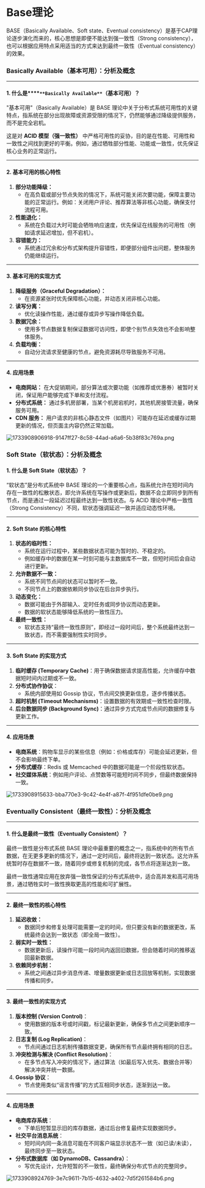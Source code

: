# Base理论

BASE（Basically Available、Soft state、Eventual consistency）是基于CAP理论逐步演化而来的，核心思想是即便不能达到强一致性（Strong consistency），也可以根据应用特点采用适当的方式来达到最终一致性（Eventual consistency）的效果。

### **Basically Available（基本可用）：分析及概念**

---

#### **1. 什么是******`**Basically Available**`**（基本可用）？**

"基本可用"（Basically Available）是 BASE 理论中关于分布式系统可用性的关键特点，指系统在部分出现故障或资源受限的情况下，仍然能够通过降级提供服务，而不是完全宕机。

这是对 **ACID 模型（强一致性）** 中严格可用性的妥协，目的是在性能、可用性和一致性之间找到更好的平衡。例如，通过牺牲部分性能、功能或一致性，优先保证核心业务的正常运行。

---

#### **2. 基本可用的核心特性**

1. **部分功能降级：**
    - 在高负载或部分节点失败的情况下，系统可能关闭次要功能，保障主要功能的正常运行。例如：关闭用户评论、推荐算法等非核心功能，确保支付流程可用。
2. **性能退化：**
    - 系统在负载过大时可能会牺牲响应速度，优先保证在线服务的可用性（例如请求延迟增加，但不宕机）。
3. **容错能力：**
    - 系统通过冗余和分布式架构提升容错性，即便部分组件出问题，整体服务仍能继续运行。

---

#### **3. 基本可用的实现方式**

1. **降级服务（Graceful Degradation）：**
    - 在资源紧张时优先保障核心功能，并动态关闭非核心功能。
2. **读写分离：**
    - 优化读操作性能，通过缓存或异步写操作降低负载。
3. **数据冗余：**
    - 使用多节点数据复制保证数据可访问性，即使个别节点失效也不会影响整体服务。
4. **负载均衡：**
    - 自动分流请求至健康的节点，避免资源耗尽导致服务不可用。

---

#### **4. 应用场景**

- **电商网站：** 在大促销期间，部分算法或次要功能（如推荐或优惠券）被暂时关闭，保证用户能够完成下单和支付流程。
- **分布式系统：** 通过多机房部署，当某个机房宕机时，其他机房接管流量，确保服务可用。
- **CDN 服务：** 用户请求的非核心静态文件（如图片）可能存在延迟或缓存过期更新的情况，但页面主内容仍然正常加载。

![1733908906918-9147ff27-8c58-44ad-a6a6-5b38f83c769a.png](./img/IQWZ2uUtdP7xcXkb/1733908906918-9147ff27-8c58-44ad-a6a6-5b38f83c769a-049520.png)

### **Soft State（软状态）：分析及概念**

#### **1. 什么是 Soft State（软状态）？**

“软状态”是分布式系统中 BASE 理论的一个重要核心点，指系统允许在短时间内存在一致性的松散状态，即允许系统在写操作或更新后，数据不会立即同步到所有节点，而是通过一段延迟过程最终达到一致性状态。与 ACID 理论中严格一致性（Strong Consistency）不同，软状态强调延迟一致并适应动态性环境。

---

#### **2. Soft State 的核心特性**

1. **状态的临时性：**
    - 系统在运行过程中，某些数据状态可能为暂时的、不稳定的。
    - 例如缓存中的数据在某一时刻可能与主数据库不一致，但短时间后会自动进行更新。
2. **允许数据不一致：**
    - 系统不同节点间的状态可以暂时不一致。
    - 不同节点上的数据依赖同步协议在后台异步执行。
3. **动态变化：**
    - 数据可能由于外部输入、定时任务或同步协议而动态更新。
    - 数据的软状态能够降低系统的一致性压力。
4. **最终一致性：**
    - 软状态支持“最终一致性原则”，即经过一段时间后，整个系统最终达到一致状态，而不需要强制性实时同步。

---

#### **3. Soft State 的实现方式**

1. **临时缓存 (Temporary Cache)**：用于确保数据请求提高性能，允许缓存中数据短时间内过期或不一致。
2. **分布式协作协议**：
    - 系统内部使用如 Gossip 协议，节点间交换更新信息，逐步传播状态。
3. **超时机制 (Timeout Mechanisms)**：设置数据的有效期或一致性检查时限。
4. **后台数据同步 (Background Sync)**：通过异步方式完成节点间的数据修复与更新工作。

---

#### **4. 应用场景**

- **电商系统**：购物车显示的某些信息（例如：价格或库存）可能会延迟更新，但不会影响最终下单。
- **分布式缓存**：Redis 或 Memcached 中的数据可能是一个阶段性软状态。
- **社交媒体系统**：例如用户评论、点赞数等可能短时间不同步，但最终数据保持一致。

![1733908915633-bba770e3-9c42-4e4f-a87f-4f951dfe0be9.png](./img/IQWZ2uUtdP7xcXkb/1733908915633-bba770e3-9c42-4e4f-a87f-4f951dfe0be9-324336.png)

### **Eventually Consistent（最终一致性）：分析及概念**

---

#### **1. 什么是最终一致性（Eventually Consistent）？**

最终一致性是分布式系统 BASE 理论中最重要的概念之一，指系统中的所有节点数据，在无更多更新的情况下，通过一定时间后，最终将达到一致状态。这允许系统暂时存在数据不一致，随着同步或修复机制的完成，各节点将逐渐达到一致。

最终一致性通常应用在放弃强一致性保证的分布式系统中，适合高并发和高可用场景，通过牺牲实时一致性换取更高的性能和可扩展性。

---

#### **2. 最终一致性的核心特性**

1. **延迟收敛：**
    - 数据同步和修复处理可能需要一定的时间，但只要没有新的数据更改，系统最终会达到一致状态（即全局一致性）。
2. **弱实时一致性：**
    - 数据更新后，读操作可能一段时间内返回旧数据，但会随着时间的推移返回最新数据。
3. **依赖同步机制：**
    - 系统之间通过异步消息传递、增量数据更新或日志回放等机制，实现数据传播和同步。

---

#### **3. 最终一致性的实现方式**

1. **版本控制 (Version Control)**：
    - 使用数据的版本号或时间戳，标记最新更新，确保多节点之间更新顺序一致。
2. **日志复制 (Log Replication)**：
    - 节点间通过日志机制传播数据变更，确保所有节点最终拥有相同的日志。
3. **冲突检测与解决 (Conflict Resolution)**：
    - 在多节点写入冲突的情况下，通过算法（如最后写入优先、数据合并等）解决冲突并统一数据。
4. **Gossip 协议**：
    - 节点使用类似“谣言传播”的方式互相同步状态，逐渐到达一致。

---

#### **4. 应用场景**

- **电商库存系统**：
  - 下单后短暂显示旧的库存数据，通过后台修复最终实现数据同步。
- **社交平台消息系统**：
  - 短时间内同一条消息可能在不同客户端显示状态不一致（如已读/未读），最终同步至一致状态。
- **分布式数据库（如 DynamoDB、Cassandra）**：
  - 写优先设计，允许短暂的不一致性，最终确保分布式节点的完整同步。

![1733908924769-3e7c9611-7b15-4632-a402-7d5f261584b6.png](./img/IQWZ2uUtdP7xcXkb/1733908924769-3e7c9611-7b15-4632-a402-7d5f261584b6-187839.png)
